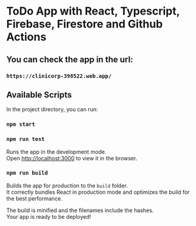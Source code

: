# ToDo App with React, Typescript, Firebase, Firestore and Github Actions

## You can check the app in the url:

### `https://clinicorp-398522.web.app/`

## Available Scripts

In the project directory, you can run:

### `npm start`

### `npm run test`

Runs the app in the development mode.\
Open [http://localhost:3000](http://localhost:3000) to view it in the browser.

### `npm run build`

Builds the app for production to the `build` folder.\
It correctly bundles React in production mode and optimizes the build for the best performance.

The build is minified and the filenames include the hashes.\
Your app is ready to be deployed!
